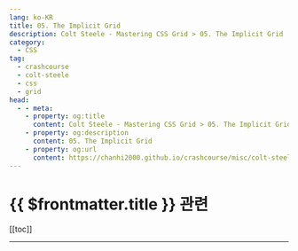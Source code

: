 ```yaml
---
lang: ko-KR
title: 05. The Implicit Grid
description: Colt Steele - Mastering CSS Grid > 05. The Implicit Grid
category:
  - CSS
tag: 
  - crashcourse
  - colt-steele
  - css
  - grid
head:
  - - meta:
    - property: og:title
      content: Colt Steele - Mastering CSS Grid > 05. The Implicit Grid
    - property: og:description
      content: 05. The Implicit Grid
    - property: og:url
      content: https://chanhi2000.github.io/crashcourse/misc/colt-steele-mastering-css-grid/05-the-implicit-grid.html
---
```


# {{ $frontmatter.title }} 관련

[[toc]]

---
